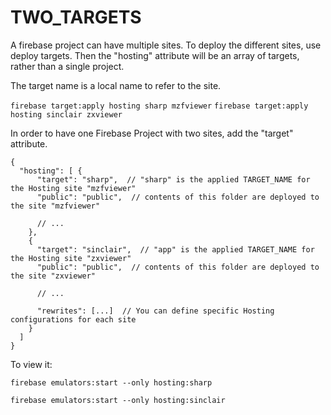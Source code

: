 # TWO_TARGETS

A firebase project can have multiple sites.  To deploy the different sites, use deploy targets.  Then the "hosting" attribute will be an array of targets, rather than a single project.

The target name is a local name to refer to the site.

`firebase target:apply hosting sharp mzfviewer`
`firebase target:apply hosting sinclair zxviewer`

In order to have one Firebase Project with two sites, add the "target" attribute.
```
{
  "hosting": [ {
      "target": "sharp",  // "sharp" is the applied TARGET_NAME for the Hosting site "mzfviewer"
      "public": "public",  // contents of this folder are deployed to the site "mzfviewer"

      // ...
    },
    {
      "target": "sinclair",  // "app" is the applied TARGET_NAME for the Hosting site "zxviewer"
      "public": "public",  // contents of this folder are deployed to the site "zxviewer"

      // ...

      "rewrites": [...]  // You can define specific Hosting configurations for each site
    }
  ]
}
```

To view it:

`firebase emulators:start --only hosting:sharp`

`firebase emulators:start --only hosting:sinclair`
